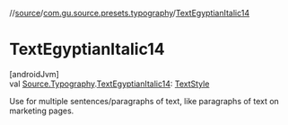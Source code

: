 //[source](../../index.md)/[com.gu.source.presets.typography](index.md)/[TextEgyptianItalic14](-text-egyptian-italic14.md)

# TextEgyptianItalic14

[androidJvm]\
val [Source.Typography](../com.gu.source/-source/-typography/index.md).[TextEgyptianItalic14](-text-egyptian-italic14.md): [TextStyle](https://developer.android.com/reference/kotlin/androidx/compose/ui/text/TextStyle.html)

Use for multiple sentences/paragraphs of text, like paragraphs of text on marketing pages.
